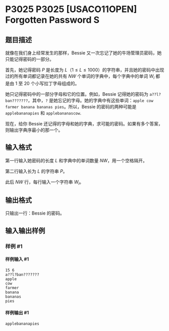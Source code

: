 # P3025 P3025 [USACO11OPEN] Forgotten Password S

## 题目描述

就像在我们身上经常发生的那样，Bessie 又一次忘记了她的牛场管理员密码，她只能记得密码的一部分。

首先，她记得密码 $P$ 是长度为 $L$（$1 \le L \le 1000$）的字符串，并且她的密码中出现过的所有单词都记录在她的共有 $NW$ 个单词的字典中，每个字典中的单词 $W_i$ 都是由 $1$ 至 $20$ 个小写拉丁字母组成的。

她只记得密码中的一部分字母和它的位置。例如，Bessie 记得她的密码为 `a??l?ban???????`，其中，`?` 是她忘记的字母。她的字典中有这些单词：`apple cow farmer banana bananas pies`。所以，Bessie 的密码的两种可能是`applebananapies` 和 `applebananascow`.

现在，给你 Bessie 还记得的字母和她的字典，求可能的密码。如果有多个答案，则输出字典序最小的那一个。

## 输入格式

第一行输入她密码的长度 $L$ 和字典中的单词数量 $NW$，用一个空格隔开。

第二行输入长为 $L$ 的字符串 $P$。

此后 $NW$ 行，每行输入一个字符串 $W_i$。

## 输出格式

只输出一行：Bessie 的密码。

## 输入输出样例

### 样例 #1

#### 样例输入 #1

```
15 6 
a??l?ban??????? 
apple 
cow 
farmer 
banana 
bananas 
pies
```

#### 样例输出 #1

```
applebananapies
```

